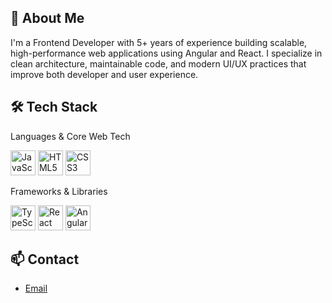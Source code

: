 ## 👋 About Me
I'm a Frontend Developer with 5+ years of experience building scalable, high-performance web applications using Angular and React.
I specialize in clean architecture, maintainable code, and modern UI/UX practices that improve both developer and user experience.

## 🛠 Tech Stack

Languages & Core Web Tech
<p align="left">
  <img src="https://cdn.jsdelivr.net/gh/devicons/devicon/icons/javascript/javascript-original.svg" alt="JavaScript" width="40" />
  <img src="https://cdn.jsdelivr.net/gh/devicons/devicon/icons/html5/html5-original.svg" alt="HTML5" width="40" />
  <img src="https://cdn.jsdelivr.net/gh/devicons/devicon/icons/css3/css3-original.svg" alt="CSS3" width="40" />
</p>

Frameworks & Libraries

<p align="left">
  <img src="https://cdn.jsdelivr.net/gh/devicons/devicon/icons/typescript/typescript-original.svg" alt="TypeScript" width="40" />
  <img src="https://cdn.jsdelivr.net/gh/devicons/devicon/icons/react/react-original.svg" alt="React" width="40" />
  <img src="https://cdn.jsdelivr.net/gh/devicons/devicon/icons/angularjs/angularjs-original.svg" alt="Angular" width="40" />
</p>

## 📫 Contact

- [Email](mailto:makhortykh.ruslan@gmail.com)
